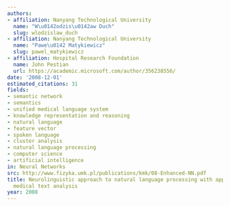 ```yaml
---
authors:
- affiliation: Nanyang Technological University
  name: "W\u0142odzis\u0142aw Duch"
  slug: wlodzislaw_duch
- affiliation: Nanyang Technological University
  name: "Pawe\u0142 Matykiewicz"
  slug: pawel_matykiewicz
- affiliation: Hospital Research Foundation
  name: John Pestian
  url: https://academic.microsoft.com/author/356238556/
date: '2008-12-01'
estimated_citations: 31
fields:
- semantic network
- semantics
- unified medical language system
- knowledge representation and reasoning
- natural language
- feature vector
- spoken language
- cluster analysis
- natural language processing
- computer science
- artificial intelligence
in: Neural Networks
src: http://www.fizyka.umk.pl/publications/kmk/08-Enhanced-NN.pdf
title: Neurolinguistic approach to natural language processing with applications to
  medical text analysis
year: 2008
---
```


